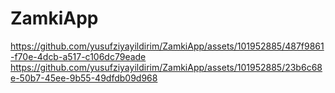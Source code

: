 # ZamkiApp

https://github.com/yusufziyayildirim/ZamkiApp/assets/101952885/487f9861-f70e-4dcb-a517-c106dc79eade
https://github.com/yusufziyayildirim/ZamkiApp/assets/101952885/23b6c68e-50b7-45ee-9b55-49dfdb09d968
